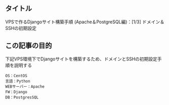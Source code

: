## タイトル
VPSで作るDjangoサイト構築手順 (Apache＆PostgreSQL編)：[1/3] ドメイン＆SSHの初期設定

## この記事の目的
下記VPS環境下でDjangoサイトを構築するため、ドメインとSSHの初期設定手順を説明する
```
OS：CentOS
言語：Python
WEBサーバー：Apache
FW：Django
DB：PostgresSQL
```
